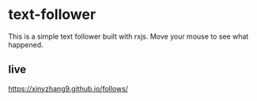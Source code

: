 # text-follower
This is a simple text follower built with rxjs. Move your mouse to see what happened.

## live
https://xinyzhang9.github.io/follows/
